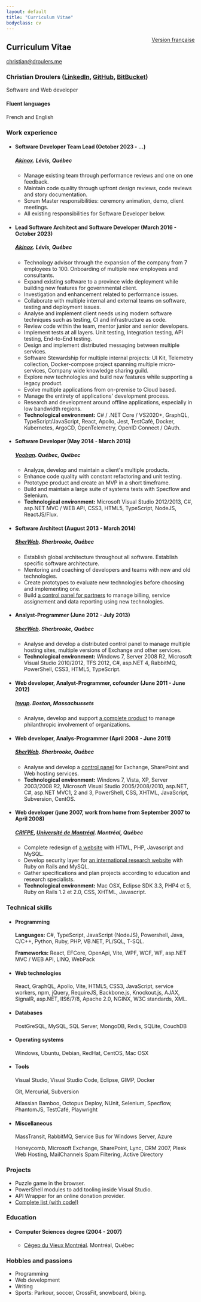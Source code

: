 ```yaml
---
layout: default
title: "Curriculum Vitae"
bodyclass: cv
---
```


<div style="float: right;" class="version"><a href="/cv/fr/">Version française</a></div>
<h2>Curriculum Vitae</h2>

<div id="cv">
    <a href="mailto:christian@droulers.me" class="email">christian@droulers.me</a>
    <h3 id="cv-name">
        Christian Droulers
        (<a href="https://www.linkedin.com/in/cdroulers">LinkedIn</a>,
        <a href="https://github.com/cdroulers">GitHub</a>,
        <a href="https://bitbucket.org/cdroulers">BitBucket</a>)
    </h3>
    <p id="cv-tagline">Software and Web developer</p>
    <div class="languages">
        <h4>Fluent languages</h4>
        <p>French and English</p>
    </div>
    <h3>Work experience</h3>
    <ul class="liste-liens">
        <li>
            <h4>Software Developer Team Lead (October 2023 - ...)</h4>
            <h5><a href="http://akinox.com/">Akinox</a>. Lévis, Québec</h5>
            <ul>
                <li>Manage existing team through performance reviews and one on one feedback.</li>
                <li>Maintain code quality through upfront design reviews, code reviews and story documentation.</li>
                <li>Scrum Master responsibilities: ceremony animation, demo, client meetings.</li>
                <li>All existing responsibilities for Software Developer below.</li>
            </ul>
        </li>
        <li>
            <h4>Lead Software Architect and Software Developer (March 2016 - October 2023)</h4>
            <h5><a href="http://akinox.com/">Akinox</a>. Lévis, Québec</h5>
            <ul>
                <li>Technology advisor through the expansion of the company from 7 employees to 100. Onboarding of multiple new employees and consultants.</li>
                <li>Expand existing software to a province wide deployment while building new features for governmental client.</li>
                <li>Investigation and enhancement related to performance issues.</li>
                <li>Collaborate with multiple internal and external teams on software, testing and deployment issues.</li>
                <li>Analyse and implement client needs using modern software techniques such as testing, CI and infrastructure as code.</li>
                <li>Review code within the team, mentor junior and senior developers.</li>
                <li>Implement tests at all layers. Unit testing, Integration testing, API testing, End-to-End testing.</li>
                <li>Design and implement distributed messaging between multiple services.</li>
                <li>Software Stewardship for multiple internal projects: UI Kit, Telemetry collection, Docker-compose project spanning multiple micro-services, Company wide knowledge sharing guild.</li>
                <li>Explore new technologies and build new features while supporting a legacy product.</li>
                <li>Evolve multiple applications from on-premise to Cloud based.</li>
                <li>Manage the entirety of applications' development process.</li>
                <li>Research and development around offline applications, especially in low bandwidth regions.</li>
                <li>
                    <strong>Technological environment:</strong>
                    C# / .NET Core / VS2020+,
                    GraphQL, TypeScript/JavaScript, React, Apollo, Jest, TestCafé,
                    Docker, Kubernetes, ArgoCD, OpenTelemetry,
                    OpenID Connect / OAuth.
                </li>
            </ul>
        </li>
        <li>
            <h4>Software Developer (May 2014 - March 2016)</h4>
            <h5><a href="http://www.vooban.com/">Vooban</a>. Québec, Québec</h5>
            <ul>
                <li>Analyze, develop and maintain a client's multiple products.</li>
                <li>Enhance code quality with constant refactoring and unit testing.</li>
                <li>Prototype product and create an MVP in a short timeframe.</li>
                <li>Build and maintain a large suite of systems tests with Specflow and Selenium.</li>
                <li><strong>Technological environment:</strong> Microsoft Visual Studio 2012/2013, C#, asp.NET MVC / WEB API, CSS3, HTML5, TypeScript, NodeJS, ReactJS/Flux.</li>
            </ul>
        </li>
        <li>
            <h4>Software Architect (August 2013 - March 2014)</h4>
            <h5><a href="http://sherweb.com/">SherWeb</a>. Sherbrooke, Québec</h5>
            <ul>
                <li>Establish global architecture throughout all software. Establish specific software architecture.</li>
                <li>Mentoring and coaching of developers and teams with new and old technologies.</li>
                <li>Create prototypes to evaluate new technologies before choosing and implementing one.</li>
                <li>Build <a href="/projects/cumulus/" class="print">a control panel for partners</a> to manage billing, service assignement and data reporting using new technologies.</li>
            </ul>
        </li>
        <li>
            <h4>Analyst-Programmer (June 2012 - July 2013)</h4>
            <h5><a href="http://sherweb.com/">SherWeb</a>. Sherbrooke, Québec</h5>
            <ul>
                <li>Analyse and develop a distributed control panel to manage multiple hosting sites, multiple versions of Exchange and other services.</li>
                <li><strong>Technological environment:</strong> Windows 7, Server 2008 R2, Microsoft Visual Studio 2010/2012, TFS 2012, C#, asp.NET 4, RabbitMQ, PowerShell, CSS3, HTML5, TypeScript.</li>
            </ul>
        </li>
        <li>
            <h4>Web developer, Analyst-Programmer, cofounder (June 2011 - June 2012)</h4>
            <h5><a href="http://invup.com/">Invup</a>. Boston, Massachussets</h5>
            <ul>
                <li>Analyse, develop and support <a href="/projects/invup/" class="print">a complete product</a> to manage philanthropic involvement of organizations.</li>
            </ul>
        </li>
        <li>
            <h4>Web developer, Analys-Programmer (April 2008 - June 2011)</h4>
            <h5><a href="http://sherweb.com/">SherWeb</a>. Sherbrooke, Québec</h5>
            <ul>
                <li>Analyse and develop a <a href="/projects/sherweb-control-panel/" class="print">control panel</a> for Exchange, SharePoint and Web hosting services.</li>
                <li><strong>Technological environment:</strong> Windows 7, Vista, XP, Server 2003/2008 R2, Microsoft Visual Studio 2005/2008/2010, asp.NET, C#, asp.NET MVC1, 2 and 3, PowerShell, CSS, XHTML, JavaScript, Subversion, CentOS.</li>
            </ul>
        </li>
        <li>
            <h4>Web developer (june 2007, work from home from September 2007 to April 2008)</h4>
            <h5><a href="http://crifpe.ca/">CRIFPE</a>, <a href="http://umontreal.ca/">Université de Montréal</a>. Montréal, Québec</h5>
            <ul>
                <li>Complete redesign of <a href="http://crifpe.ca/">a website</a> with HTML, PHP, Javascript and MySQL.</li>
                <li>Develop security layer for <a href="http://observatoiretic.org/">an international research website</a> with Ruby on Rails and MySQL.</li>
                <li>Gather specifications and plan projects according to education and research specialists.</li>
                <li><strong>Technological environment:</strong> Mac OSX, Eclipse SDK 3.3, PHP4 et 5, Ruby on Rails 1.2 et 2.0, CSS, XHTML, Javascript.</li>
            </ul>
        </li>
    </ul>
    <h3>Technical skills</h3>
    <ul class="liste-liens">
        <li>
            <h4>Programming</h4>
            <p><strong>Languages:</strong> C#, TypeScript, JavaScript (NodeJS), Powershell, Java, C/C++, Python, Ruby, PHP, VB.NET, PL/SQL, T-SQL.</p>
            <p><strong>Frameworks:</strong> React, EFCore, OpenApi, Vite, WPF, WCF, WF, asp.NET MVC / WEB API, LINQ, WebPack</p>
        </li>
        <li>
            <h4>Web technologies</h4>
            <p>
                React, GraphQL, Apollo, Vite, HTML5, CSS3, JavaScript, service workers, npm, jQuery, RequireJS, Backbone.js, Knockout.js, AJAX, SignalR, asp.NET, IIS6/7/8, Apache 2.0, NGINX, W3C standards, XML.
            </p>
        </li>
        <li>
            <h4>Databases</h4>
            <p>
                PostGreSQL, MySQL, SQL Server, MongoDB, Redis, SQLite, CouchDB
            </p>
        </li>
        <li>
            <h4>Operating systems</h4>
            <p>
                Windows, Ubuntu, Debian, RedHat, CentOS, Mac OSX
            </p>
        </li>
        <li>
            <h4>Tools</h4>
            <p>Visual Studio, Visual Studio Code, Eclipse, GIMP, Docker</p>
            <p>Git, Mercurial, Subversion</p>
            <p>Atlassian Bamboo, Octopus Deploy, NUnit, Selenium, Specflow, PhantomJS, TestCafé, Playwright</p>
        </li>
        <li>
            <h4>Miscellaneous</h4>
            <p>MassTransit, RabbitMQ, Service Bus for Windows Server, Azure</p>
            <p>Honeycomb, Microsoft Exchange, SharePoint, Lync, CRM 2007, Plesk Web Hosting, MailChannels Spam Filtering, Active Directory</p>
        </li>
    </ul>
    <h3>Projects</h3>
    <ul>
        <li>Puzzle game in the browser.</li>
        <li>PowerShell modules to add tooling inside Visual Studio.</li>
        <li>API Wrapper for an online donation provider.</li>
        <li><a href="/projects/" class="print">Complete list (with code!)</a></li>
    </ul>
    <h3>Education</h3>
    <ul>
        <li>
            <h4>Computer Sciences degree (2004 - 2007)</h4>
            <ul>
                <li><a href="http://cvm.qc.ca/">Cégep du Vieux Montréal</a>. Montréal, Québec</li>
             </ul>
        </li>
    </ul>
    <h3>Hobbies and passions</h3>
    <ul class="passe-temps">
        <li>Programming</li>
        <li>Web development</li>
        <li>Writing</li>
        <li>Sports: Parkour, soccer, CrossFit, snowboard, biking.</li>
    </ul>
</div>
